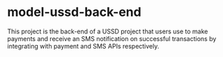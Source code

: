 # model-ussd-back-end
This project is the back-end of a USSD project that users use to make payments and receive an SMS notification on successful transactions by integrating with payment and SMS APIs respectively.

